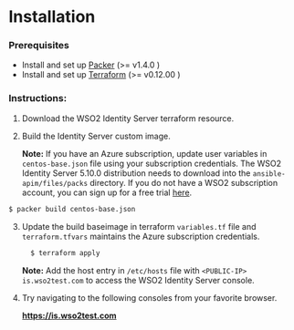 # Installation

### Prerequisites

* Install and set up [Packer](https://www.packer.io/) (>= v1.4.0 )
* Install and set up [Terraform](https://www.terraform.io/) (>= v0.12.00 )


### Instructions:

1. Download the WSO2  Identity Server terraform resource.

2. Build the Identity Server custom image. 

   **Note:**  If you have an Azure subscription, update user variables in `centos-base.json`  file using your subscription credentials. The WSO2 Identity Server  5.10.0 distribution needs to download into the  `ansible-apim/files/packs` directory. If you do not have a WSO2 subscription account, you can sign up for a free trial [here](https://wso2.com/free-trial-subscription). 

```bash
$ packer build centos-base.json 
```

3. Update the build baseimage in terraform `variables.tf` file and `terraform.tfvars` maintains the Azure subscription credentials. 


   ```bash
     $ terraform apply  
   ```

   **Note:**  Add the host entry in  `/etc/hosts` file with `<PUBLIC-IP> is.wso2test.com`  to access the WSO2 Identity Server console. 
 
4. Try navigating to the following consoles from your favorite browser.

    **https://is.wso2test.com**

